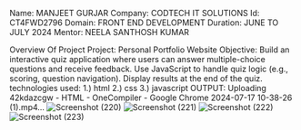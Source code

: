 Name: MANJEET GURJAR
Company: CODTECH IT SOLUTIONS
Id: CT4FWD2796
Domain: FRONT END DEVELOPMENT
Duration: JUNE TO JULY 2024
Mentor: NEELA SANTHOSH KUMAR

Overview Of Project
Project: Personal Portfolio Website
Objective:
         Build an interactive quiz application where users can answer
         multiple-choice questions and receive feedback. Use
         JavaScript to handle quiz logic (e.g., scoring, question
         navigation). Display results at the end of the quiz.
         technologies used:
1.) html
2.) css
3.) javascript
OUTPUT:
       Uploading 42kdazcgw - HTML - OneCompiler - Google Chrome 2024-07-17 10-38-26 (1).mp4…
![Screenshot (220)](https://github.com/user-attachments/assets/d962f326-dac9-48c0-ad0f-2036cf5ad086)
![Screenshot (221)](https://github.com/user-attachments/assets/ba5ebe69-9592-4688-81d3-8abd40b4fe58)
![Screenshot (222)](https://github.com/user-attachments/assets/31806562-803b-4cdd-9151-794280597513)
![Screenshot (223)](https://github.com/user-attachments/assets/f1ca3b36-2e42-4898-8252-bc457f6102e5)



